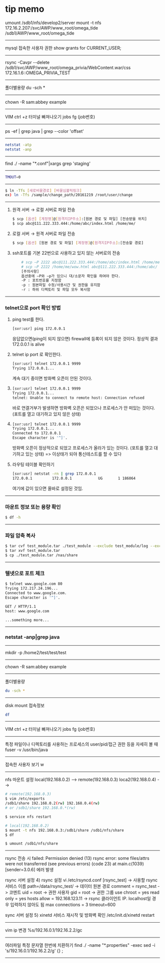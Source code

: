# tip memo

umount /sdb1/nfs/develop2/server
mount -t nfs 172.16.2.207:/svc/AWP/www_root/omega_tide /sdb1/AWP/www_root/omega_tide

-----

mysql 접속한 사용자 권한
show grants for CURRENT_USER;

-----

rsync -Cavpr --delete /sdb1/svc/AWP/www_root/omega_privia/WebContent.war/css 172.16.1.6::OMEGA_PRIVIA_TEST

------

폴더별용량
du -sch *

----

chown -R sam:abbey example

--------------------------

VIM ctrl +z 터미널 빠져나오기
jobs
fg (job번호)

-----------------

ps -ef | grep java | grep --color 'offset'

------------------------------------------

```bash
netstat -atp
netstat -anp
```
----

find ./ -name "*.conf"|xargs grep 'staging'

---

```bash
TMOUT=0
```
----

```bash
$ ln -Tfs [새로바꿀경로] [바꿀심볼릭링크]
ex) ln -Tfs /sample/change_path/20161219 /root/user/change
```
----

1) 원격 서버 → 로컬 서버로 파일 전송
    ```bash
    $ scp [옵션] [계정명]@[원격지IP주소]:[원본 경로 및 파일] [전송받을 위치]
    $ scp abc@111.222.333.444:/home/abc/index.html /home/me/
     ```
2) 로컬 서버 → 원격 서버로 파일 전송
    ```bash
    $ scp [옵션] [원본 경로 및 파일] [계정명]@[원격지IP주소]:[전송할 경로]
    ```
3) ssh포트를 기본 22번으로 사용하고 있지 않는 서버로의 전송
    ```bash
        # scp –P 2222 abc@111.222.333.444:/home/abc/index.html /home/me/
        # scp –P 2222 /home/me/wow.html abc@111.222.333.444:/home/abc/
        [주의사항]
        옵션중에 –P와 –p가 있으니 대/소문자 확인을 하여야 한다.
        -P : 포트번호를 지정함
        -p : 원본파일 수정/사용시간 및 권한을 유지함
        -r : 하위 디렉토리 및 파일 모두 복사함
    ```
----

### telnet으로 port 확인 방법

1. ping test를 한다.
    ```bash
    [svr:usr] ping 172.0.0.1
    ```
    응답없으면(ping이 되지 않으면) firewall에 등록이 되지 않은 것이다.
    정상적 결과 172.0.0.1  is alive

2. telnet ip port 로 확인한다.
    ```bash
    [svr:usr] telnet 172.0.0.1 9999
    Trying 172.0.0.1...
    ```
    계속 대기 중이면 방화벽 오픈이 안된 것이다.

3.
    ```bash
    [svr:usr] telnet 172.0.0.1 9999
    Trying 172.0.0.1...
    telnet: Unable to connect to remote host: Connection refused
    ````
    바로 연결거부가 발생하면 방화벽 오픈은 되었으나 프로세스가 안 떠있는 것이다.
    (포트를 열고 대기하고 있지 않은 상태)

4.
    ```bash
    [svr:usr] telnet 172.0.0.1 9999
    Trying 172.0.0.1...
    Connected to 172.0.0.1
    Escape character is '^]'.
    ```
    방화벽 오픈이 정상적으로 되었고 프로세스가 올라가 있는 것이다.
    (포트를 열고 대기하고 있는 상태)
    => 이상태가 되야 통신테스트를 할 수 있다

5. 라우팅 테이블 확인하기
    ```bash
    [svr:usr] netstat -rn | grep 172.0.0.1
    172.0.0.1         172.0.0.1            UG       1 186064
    ```
    여기에 값이 있으면 올바로 설정된 것임.

----

### 마운트 정보 또는 용량 확인

```bash
$ df -h
```
----

### 파일 압축 복사

```bash
$ tar cvf test_module.tar ./test_module --exclude test_module/log --exclude test_module/tmp
$ tar xvf test_module.tar
$ cp ./test_module.tar /nas/share
```
----

### 텔넷으로 포트 체크
```bash
$ telnet www.google.com 80
Trying 172.217.24.196...
Connected to www.google.com.
Escape character is '^]'.

GET / HTTP/1.1
host: www.google.com

...something more...

```
---

### netstat -anp|grep java

---

mkdir -p /home2/test/test/test

---

chown -R sam:abbey example

---

폴더별용량
```bash
du -sch *
```

---

disk mount 접속정보
```bash
df
```

---

VIM ctrl +z 터미널 빠져나오기
jobs
fg (job번호)

---

특정 파일이나 디렉토리를 사용하는 프로세스의 user/pid/접근 권한 등을 자세히 볼 때
fuser -v /usr/bin/java

---

접속한 사용자 보기
w

---

nfs 마운트 설정
local(192.168.0.2) --> remote(192.168.0.3)
loca2(192.168.0.4) -->

```bash
# remote(192.168.0.3)
$ vim /etc/exports
/sdb1/share 192.168.0.2(rw) 192.168.0.4(rw)
# or /sdb1/share 192.168.0.*(rw)

$ service nfs restart
```

```bash
# local(192.168.0.2)
$ mount -t nfs 192.168.0.3:/sdb1/share /sdb1/nfs/share
$ df

$ umount /sdb1/nfs/share
```

---

rsync 전송 시
failed: Permission denied (13)
rsync error: some files/attrs were not transferred (see previous errors) (code 23) at main.c(1039) [sender=3.0.6]
에러 발생

rsync 서버 설정 4) rsync 설정
vi /etc/rsyncd.conf
[rsync_test]                   -> 사용할 rsync 서비스 이름
path=/data/rsync_test/           -> 데이터 원본 경로
comment = rsync_test             -> 코멘트
uid = root                       -> 권한 사용자
gid = root                       -> 권한 그룹
use chroot = yes
read only = yes
hosts allow = 192.168.123.11     -> rsync 클라이언트 IP. localhost일 경우 입력하지 않아도 됨
max connections = 3
timeout=600

sync 서버 설정 5) xinetd 서비스 재시작 및 방화벽 확인
/etc/init.d/xinetd restart

----

vim  ip 변경
%s/192\.16\.0\.1/192\.16\.2\.2/gc

----

여러파일 특정 문자열 한번에 치환하기
find ./ -name "*.properties" -exec sed -i 's/192\.16\.0\.1/192\.16\.2\.2/g' {} \;

----




